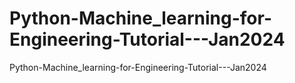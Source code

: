 # Python-Machine_learning-for-Engineering-Tutorial---Jan2024
Python-Machine_learning-for-Engineering-Tutorial---Jan2024
